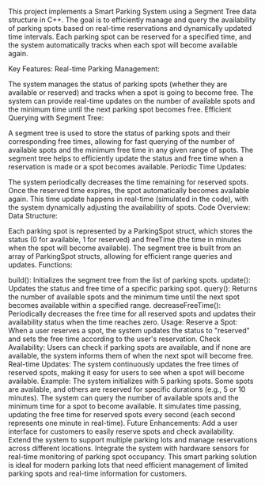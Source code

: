 This project implements a Smart Parking System using a Segment Tree data structure in C++. The goal is to efficiently manage and query the availability of parking spots based on real-time reservations and dynamically updated time intervals. Each parking spot can be reserved for a specified time, and the system automatically tracks when each spot will become available again.

Key Features:
Real-time Parking Management:

The system manages the status of parking spots (whether they are available or reserved) and tracks when a spot is going to become free.
The system can provide real-time updates on the number of available spots and the minimum time until the next parking spot becomes free.
Efficient Querying with Segment Tree:

A segment tree is used to store the status of parking spots and their corresponding free times, allowing for fast querying of the number of available spots and the minimum free time in any given range of spots.
The segment tree helps to efficiently update the status and free time when a reservation is made or a spot becomes available.
Periodic Time Updates:

The system periodically decreases the time remaining for reserved spots. Once the reserved time expires, the spot automatically becomes available again.
This time update happens in real-time (simulated in the code), with the system dynamically adjusting the availability of spots.
Code Overview:
Data Structure:

Each parking spot is represented by a ParkingSpot struct, which stores the status (0 for available, 1 for reserved) and freeTime (the time in minutes when the spot will become available).
The segment tree is built from an array of ParkingSpot structs, allowing for efficient range queries and updates.
Functions:

build(): Initializes the segment tree from the list of parking spots.
update(): Updates the status and free time of a specific parking spot.
query(): Returns the number of available spots and the minimum time until the next spot becomes available within a specified range.
decreaseFreeTime(): Periodically decreases the free time for all reserved spots and updates their availability status when the time reaches zero.
Usage:
Reserve a Spot: When a user reserves a spot, the system updates the status to "reserved" and sets the free time according to the user's reservation.
Check Availability: Users can check if parking spots are available, and if none are available, the system informs them of when the next spot will become free.
Real-time Updates: The system continuously updates the free times of reserved spots, making it easy for users to see when a spot will become available.
Example:
The system initializes with 5 parking spots. Some spots are available, and others are reserved for specific durations (e.g., 5 or 10 minutes).
The system can query the number of available spots and the minimum time for a spot to become available.
It simulates time passing, updating the free time for reserved spots every second (each second represents one minute in real-time).
Future Enhancements:
Add a user interface for customers to easily reserve spots and check availability.
Extend the system to support multiple parking lots and manage reservations across different locations.
Integrate the system with hardware sensors for real-time monitoring of parking spot occupancy.
This smart parking solution is ideal for modern parking lots that need efficient management of limited parking spots and real-time information for customers.
